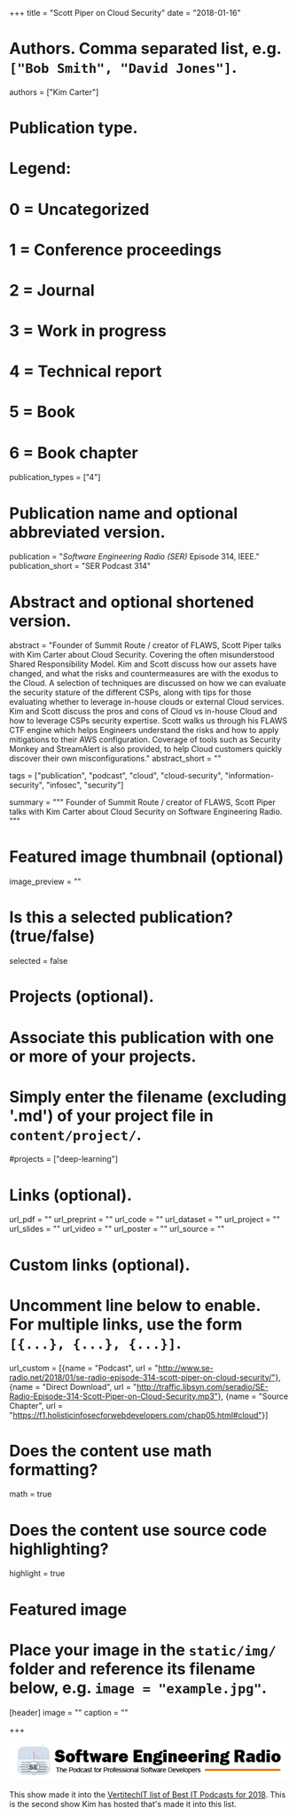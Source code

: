 +++
title = "Scott Piper on Cloud Security"
date = "2018-01-16"

# Authors. Comma separated list, e.g. `["Bob Smith", "David Jones"]`.
authors = ["Kim Carter"]

# Publication type.
# Legend:
# 0 = Uncategorized
# 1 = Conference proceedings
# 2 = Journal
# 3 = Work in progress
# 4 = Technical report
# 5 = Book
# 6 = Book chapter
publication_types = ["4"]

# Publication name and optional abbreviated version.
publication = "*Software Engineering Radio (SER)* Episode 314, IEEE."
publication_short = "SER Podcast 314"

# Abstract and optional shortened version.
abstract = "Founder of Summit Route / creator of FLAWS, Scott Piper talks with Kim Carter about Cloud Security. Covering the often misunderstood Shared Responsibility Model. Kim and Scott discuss how our assets have changed, and what the risks and countermeasures are with the exodus to the Cloud. A selection of techniques are discussed on how we can evaluate the security stature of the different CSPs, along with tips for those evaluating whether to leverage in-house clouds or external Cloud services. Kim and Scott discuss the pros and cons of Cloud vs in-house Cloud and how to leverage CSPs security expertise. Scott walks us through his FLAWS CTF engine which helps Engineers understand the risks and how to apply mitigations to their AWS configuration. Coverage of tools such as Security Monkey and StreamAlert is also provided, to help Cloud customers quickly discover their own misconfigurations."
abstract_short = ""

tags = ["publication", "podcast", "cloud", "cloud-security", "information-security", "infosec", "security"]

summary = """
Founder of Summit Route / creator of FLAWS, Scott Piper talks with Kim Carter about Cloud Security on Software Engineering Radio.
"""

# Featured image thumbnail (optional)
image_preview = ""

# Is this a selected publication? (true/false)
selected = false

# Projects (optional).
#   Associate this publication with one or more of your projects.
#   Simply enter the filename (excluding '.md') of your project file in `content/project/`.
#projects = ["deep-learning"]
 

# Links (optional).
url_pdf = ""
url_preprint = ""
url_code = ""
url_dataset = ""
url_project = ""
url_slides = ""
url_video = ""
url_poster = ""
url_source = ""

# Custom links (optional).
#   Uncomment line below to enable. For multiple links, use the form `[{...}, {...}, {...}]`.
url_custom = [{name = "Podcast", url = "http://www.se-radio.net/2018/01/se-radio-episode-314-scott-piper-on-cloud-security/"}, {name = "Direct Download", url = "http://traffic.libsyn.com/seradio/SE-Radio-Episode-314-Scott-Piper-on-Cloud-Security.mp3"}, {name = "Source Chapter", url = "https://f1.holisticinfosecforwebdevelopers.com/chap05.html#cloud"}]

# Does the content use math formatting?
math = true

# Does the content use source code highlighting?
highlight = true

# Featured image
# Place your image in the `static/img/` folder and reference its filename below, e.g. `image = "example.jpg"`.
[header]
image = ""
caption = ""

+++

[![Software Engineering Radio](/img/publication/se-radio-logo.png)](http://www.se-radio.net/team/kim-carter/)

This show made it into the [VertitechIT list of Best IT Podcasts for 2018](https://www.vertitechit.com/best-it-podcasts/). This is the second show Kim has hosted that's made it into this list.

